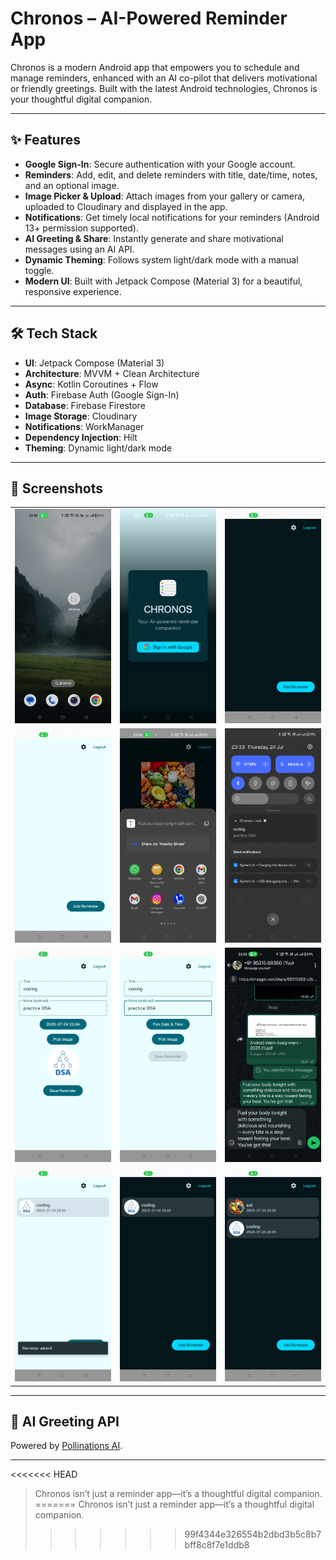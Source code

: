 # Chronos – AI-Powered Reminder App

Chronos is a modern Android app that empowers you to schedule and manage reminders, enhanced with an AI co-pilot that delivers motivational or friendly greetings. Built with the latest Android technologies, Chronos is your thoughtful digital companion.

---

## ✨ Features

- **Google Sign-In**: Secure authentication with your Google account.
- **Reminders**: Add, edit, and delete reminders with title, date/time, notes, and an optional image.
- **Image Picker & Upload**: Attach images from your gallery or camera, uploaded to Cloudinary and displayed in the app.
- **Notifications**: Get timely local notifications for your reminders (Android 13+ permission supported).
- **AI Greeting & Share**: Instantly generate and share motivational messages using an AI API.
- **Dynamic Theming**: Follows system light/dark mode with a manual toggle.
- **Modern UI**: Built with Jetpack Compose (Material 3) for a beautiful, responsive experience.

---

## 🛠️ Tech Stack

- **UI**: Jetpack Compose (Material 3)
- **Architecture**: MVVM + Clean Architecture
- **Async**: Kotlin Coroutines + Flow
- **Auth**: Firebase Auth (Google Sign-In)
- **Database**: Firebase Firestore
- **Image Storage**: Cloudinary
- **Notifications**: WorkManager
- **Dependency Injection**: Hilt
- **Theming**: Dynamic light/dark mode

---

## 📸 Screenshots

|                        |                        |                        |
|------------------------|------------------------|------------------------|
| ![s1](assets/s2.jpg)   | ![s2](assets/s3.jpg)   | ![s3](assets/s7.jpg)   |
| ![s4](assets/s8.jpg)   | ![s5](assets/s5.jpg)   | ![s6](assets/s6.jpg)   |
| ![s7](assets/s1.jpg)   | ![s8](assets/s4.jpg)   | ![s9](assets/s9.jpg)   |
| ![s10](assets/s10.jpg) | ![s11](assets/s11.jpg) | ![s12](assets/s12.jpg) |

---

## 🤖 AI Greeting API

Powered by [Pollinations AI](https://text.pollinations.ai/).

---


<<<<<<< HEAD
> Chronos isn’t just a reminder app—it’s a thoughtful digital companion.    
=======
> Chronos isn’t just a reminder app—it’s a thoughtful digital companion.   
>>>>>>> 99f4344e326554b2dbd3b5c8b7bff8c8f7e1ddb8
